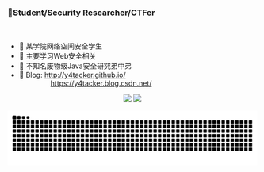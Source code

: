 ### 👋Student/Security Researcher/CTFer    
 
</br>
     
- 🔭 某学院网络空间安全学生      
- 🌱 主要学习Web安全相关
- 🍃 不知名废物级Java安全研究弟中弟
- 🍔 Blog: http://y4tacker.github.io/</br>
&nbsp;&nbsp;&nbsp;&nbsp;&nbsp;&nbsp;&nbsp;&nbsp;&nbsp;&nbsp;&nbsp;&nbsp;&nbsp;&nbsp;&nbsp;&nbsp;https://y4tacker.blog.csdn.net/

<p align="center">
  <img width="49%" src="https://github-readme-stats.vercel.app/api?username=Y4tacker&show_icons=true" />
  <img width="49%" src="https://github-readme-streak-stats.herokuapp.com/?user=Y4tacker" />
</p>

![github contribution grid snake animation](https://raw.githubusercontent.com/MHuiG/MHuiG/output/github-contribution-grid-snake.svg)
